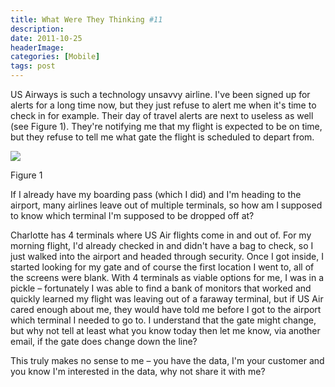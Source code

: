 ```yaml
---
title: What Were They Thinking #11
description: 
date: 2011-10-25
headerImage: 
categories: [Mobile]
tags: post
---
```


US Airways is such a technology unsavvy airline. I've been signed up for alerts for a long time now, but they just refuse to alert me when it's time to check in for example. Their day of travel alerts are next to useless as well (see Figure 1). They're notifying me that my flight is expected to be on time, but they refuse to tell me what gate the flight is scheduled to depart from.

![](/images/2011/usair_alert.png)

Figure 1

If I already have my boarding pass (which I did) and I'm heading to the airport, many airlines leave out of multiple terminals, so how am I supposed to know which terminal I'm supposed to be dropped off at?

Charlotte has 4 terminals where US Air flights come in and out of. For my morning flight, I'd already checked in and didn't have a bag to check, so I just walked into the airport and headed through security. Once I got inside, I started looking for my gate and of course the first location I went to, all of the screens were blank. With 4 terminals as viable options for me, I was in a pickle – fortunately I was able to find a bank of monitors that worked and quickly learned my flight was leaving out of a faraway terminal, but if US Air cared enough about me, they would have told me before I got to the airport which terminal I needed to go to. I understand that the gate might change, but why not tell at least what you know today then let me know, via another email, if the gate does change down the line?

This truly makes no sense to me – you have the data, I'm your customer and you know I'm interested in the data, why not share it with me?